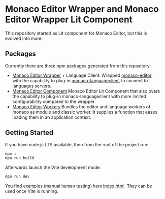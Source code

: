 # Monaco Editor Wrapper and Monaco Editor Wrapper Lit Component

This repository started as Lit component for Monaco Editor, but this is evolved into more.

## Packages

Currently there are three npm packages generated from this repository:

- [Monaco Editor Wrapper](./packages/monaco-editor-wrapper/) + Language Client: Wrapped [monaco-editor](https://github.com/microsoft/monaco-editor) with the capability to plug-in [monaco-languageclient](https://github.com/TypeFox/monaco-languageclient) to connect to languages servers.
- [Monaco Editor Component](./packages/monaco-editor-comp/) Monaco Editor Lit Component that also overs the capability to plug-in monaco-languageclient with more limited configurability compared to the wrapper
- [Monaco Editor Workers](./packages/monaco-editor-workers/) Bundles the editor and language workers of monaco as module and classic worker. It supplies a function that eases loading them in an application context.

## Getting Started

If you have node.js LTS available, then from the root of the project run:

```bash
npm i
npm run build
```

Afterwards launch the Vite development mode:

```bash
npm run dev
```

You find examples (manual human testing) here [index.html](./index.html). They can be used once Vite is running.
